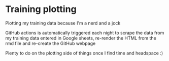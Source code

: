 # Training plotting

Plotting my training data because I'm a nerd and a jock

GitHub actions is automatically triggered each night to scrape the data from my training data entered in Google sheets, re-render the HTML from the rmd file and re-create the GitHub webpage

Plenty to do on the plotting side of things once I find time and headspace :)
